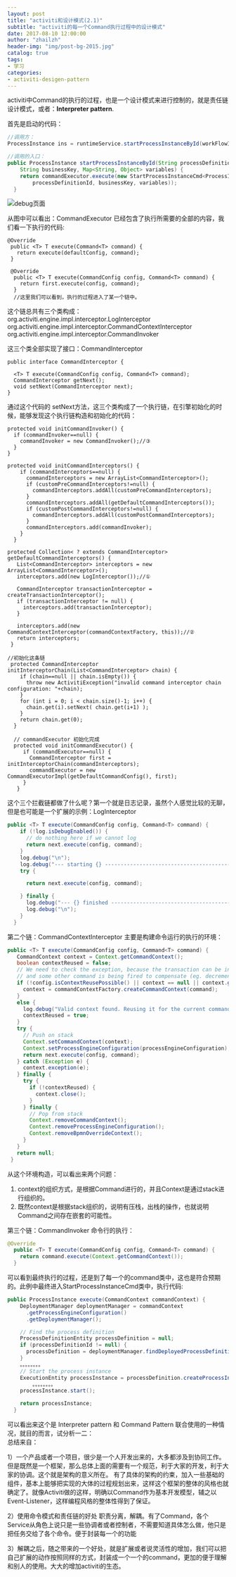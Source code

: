 ```yaml
---       
layout: post      
title: "activiti和设计模式(2.1)"        
subtitle: "activiti的每一个Command执行过程中的设计模式"        
date: 2017-08-10 12:00:00       
author: "zhailzh"      
header-img: "img/post-bg-2015.jpg"      
catalog: true      
tags:     
- 学习      
categories:     
- activiti-desigen-pattern     
---
```

activiti中Command的执行的过程，也是一个设计模式来进行控制的，就是责任链设计模式，或者：**Interpreter pattern**.
<!--more-->

首先是启动的代码：       
~~~java
//调用方：
ProcessInstance ins = runtimeService.startProcessInstanceById(workFlowId, formId,variablesObject);      

//调用的入口：
public ProcessInstance startProcessInstanceById(String processDefinitionId,
    String businessKey, Map<String, Object> variables) {
    return commandExecutor.execute(new StartProcessInstanceCmd<ProcessInstance>(null,
        processDefinitionId, businessKey, variables));
  }
~~~

![debug页面](http://7xtrwx.com1.z0.glb.clouddn.com/fab71e2707099d49e0c04456244c7258.png)

从图中可以看出：CommandExecutor 已经包含了执行所需要的全部的内容，我们看一下执行的代码:      

~~~
@Override
 public <T> T execute(Command<T> command) {
   return execute(defaultConfig, command);
 }

 @Override
  public <T> T execute(CommandConfig config, Command<T> command) {
    return first.execute(config, command);
  }
  //这里我们可以看到，执行的过程进入了某一个链中。
~~~       

这个链总共有三个类构成：      
org.activiti.engine.impl.interceptor.LogInterceptor       
org.activiti.engine.impl.interceptor.CommandContextInterceptor       
org.activiti.engine.impl.interceptor.CommandInvoker    

这三个类全部实现了接口：CommandInterceptor    
~~~
public interface CommandInterceptor {

  <T> T execute(CommandConfig config, Command<T> command);
  CommandInterceptor getNext();
  void setNext(CommandInterceptor next);
}
~~~

通过这个代码的 setNext方法，这三个类构成了一个执行链，在引擎初始化的时候，能够发现这个执行链构造和初始化的代码：      

~~~
protected void initCommandInvoker() {
  if (commandInvoker==null) {
    commandInvoker = new CommandInvoker();//③
  }
}

protected void initCommandInterceptors() {
    if (commandInterceptors==null) {
      commandInterceptors = new ArrayList<CommandInterceptor>();
      if (customPreCommandInterceptors!=null) {
        commandInterceptors.addAll(customPreCommandInterceptors);
      }
      commandInterceptors.addAll(getDefaultCommandInterceptors());
      if (customPostCommandInterceptors!=null) {
        commandInterceptors.addAll(customPostCommandInterceptors);
      }
      commandInterceptors.add(commandInvoker);
    }
  }

protected Collection< ? extends CommandInterceptor> getDefaultCommandInterceptors() {
   List<CommandInterceptor> interceptors = new ArrayList<CommandInterceptor>();
   interceptors.add(new LogInterceptor());//①

   CommandInterceptor transactionInterceptor = createTransactionInterceptor();
   if (transactionInterceptor != null) {
     interceptors.add(transactionInterceptor);
   }

   interceptors.add(new CommandContextInterceptor(commandContextFactory, this));//②
   return interceptors;
 }

//初始化这条链
 protected CommandInterceptor initInterceptorChain(List<CommandInterceptor> chain) {
    if (chain==null || chain.isEmpty()) {
      throw new ActivitiException("invalid command interceptor chain configuration: "+chain);
    }
    for (int i = 0; i < chain.size()-1; i++) {
      chain.get(i).setNext( chain.get(i+1) );
    }
    return chain.get(0);
  }

  // commandExecutor 初始化完成
  protected void initCommandExecutor() {
     if (commandExecutor==null) {
       CommandInterceptor first = initInterceptorChain(commandInterceptors);
       commandExecutor = new CommandExecutorImpl(getDefaultCommandConfig(), first);
     }
   }

~~~     

这个三个拦截链都做了什么呢？第一个就是日志记录，虽然个人感觉比较的无聊，但是也可能是一个扩展的示例：LogInterceptor        
~~~java
public <T> T execute(CommandConfig config, Command<T> command) {
    if (!log.isDebugEnabled()) {
      // do nothing here if we cannot log
      return next.execute(config, command);
    }
    log.debug("\n");
    log.debug("--- starting {} --------------------------------------------------------", command.getClass().getSimpleName());
    try {

      return next.execute(config, command);

    } finally {
      log.debug("--- {} finished --------------------------------------------------------", command.getClass().getSimpleName());
      log.debug("\n");
    }
  }
~~~   

第二个链：CommandContextInterceptor 主要是构建命令运行的执行的环境：

~~~java
public <T> T execute(CommandConfig config, Command<T> command) {
   CommandContext context = Context.getCommandContext();  
   boolean contextReused = false;
   // We need to check the exception, because the transaction can be in a rollback state,
   // and some other command is being fired to compensate (eg. decrementing job retries)
   if (!config.isContextReusePossible() || context == null || context.getException() != null) {
     context = commandContextFactory.createCommandContext(command);    	
   }  
   else {
     log.debug("Valid context found. Reusing it for the current command '{}'", command.getClass().getCanonicalName());
     contextReused = true;
   }
   try {
     // Push on stack
     Context.setCommandContext(context);
     Context.setProcessEngineConfiguration(processEngineConfiguration);
     return next.execute(config, command);
   } catch (Exception e) {
     context.exception(e);
   } finally {
     try {
       if (!contextReused) {
         context.close();
       }
     } finally {
       // Pop from stack
       Context.removeCommandContext();
       Context.removeProcessEngineConfiguration();
       Context.removeBpmnOverrideContext();
     }
   }
   return null;
 }
~~~   

从这个环境构造，可以看出来两个问题：      
1. context的组织方式，是根据Command进行的，并且Context是通过stack进行组织的。
2. 既然context是根据stack组织的，说明有压栈，出栈的操作，也就说明Command之间存在嵌套的可能性。

第三个链：CommandInvoker 命令行的执行：          
~~~java
@Override
  public <T> T execute(CommandConfig config, Command<T> command) {
    return command.execute(Context.getCommandContext());
  }
~~~

可以看到最终执行的过程，还是到了每一个的command类中，这也是符合预期的。此例中最终进入StartProcessInstanceCmd类中，执行代码:         

~~~java
public ProcessInstance execute(CommandContext commandContext) {
    DeploymentManager deploymentManager = commandContext
      .getProcessEngineConfiguration()
      .getDeploymentManager();

    // Find the process definition
    ProcessDefinitionEntity processDefinition = null;
    if (processDefinitionId != null) {
      processDefinition = deploymentManager.findDeployedProcessDefinitionById(processDefinitionId);
    }
    。。。。。。。。
    // Start the process instance
    ExecutionEntity processInstance = processDefinition.createProcessInstance(businessKey);
		。。。。。。。。
    processInstance.start();

    return processInstance;
  }
~~~   

可以看出来这个是 Interpreter pattern 和 Command Pattern 联合使用的一种情况，就目的而言，试分析一二：       
总结来自：    

1）一个产品或者一个项目，很少是一个人开发出来的，大多都涉及到协同工作。但是既然是一个框架，那么总体上面的需要有一个规范，利于大家的开发，利于大家的协调。这个就是架构的意义所在。 有了具体的架构的约束，加入一些基础的组件，基本上能够把实现的大体的过程规划出来，这样这个框架的整体的风格也就确定了。就像Activiti做的这样，明确以Command作为基本开发模型，辅之以Event-Listener，这样编程风格的整体性得到了保证。

2）使用命令模式和责任链的好处 职责分离，解耦。有了Command，各个Service从角色上说只是一些协调者或者控制者，不需要知道具体怎么做，他只是把任务交给了各个命令。便于封装每一个的功能

3）解耦之后，随之带来的一个好处，就是扩展或者说灵活性的增加，我们可以把自己扩展的动作按照同样的方式，封装成一个一个的command，更加的便于理解和别人的使用。大大的增加activiti的生态。
